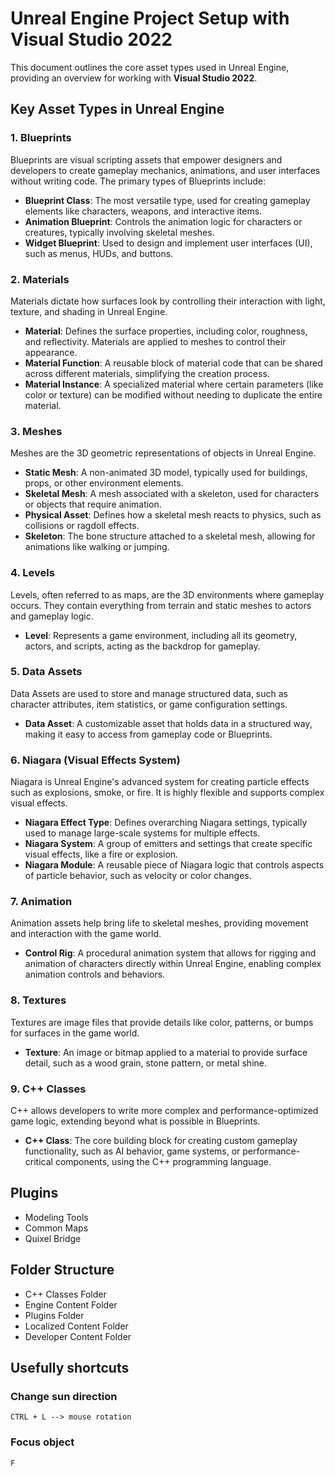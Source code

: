 # Unreal Engine Project Setup with Visual Studio 2022

This document outlines the core asset types used in Unreal Engine, providing an overview for working with **Visual
Studio 2022**.

## Key Asset Types in Unreal Engine

### 1. Blueprints

Blueprints are visual scripting assets that empower designers and developers to create gameplay mechanics, animations,
and user interfaces without writing code. The primary types of Blueprints include:

- **Blueprint Class**: The most versatile type, used for creating gameplay elements like characters, weapons, and
  interactive items.
- **Animation Blueprint**: Controls the animation logic for characters or creatures, typically involving skeletal
  meshes.
- **Widget Blueprint**: Used to design and implement user interfaces (UI), such as menus, HUDs, and buttons.

### 2. Materials

Materials dictate how surfaces look by controlling their interaction with light, texture, and shading in Unreal Engine.

- **Material**: Defines the surface properties, including color, roughness, and reflectivity. Materials are applied to
  meshes to control their appearance.
- **Material Function**: A reusable block of material code that can be shared across different materials, simplifying
  the creation process.
- **Material Instance**: A specialized material where certain parameters (like color or texture) can be modified without
  needing to duplicate the entire material.

### 3. Meshes

Meshes are the 3D geometric representations of objects in Unreal Engine.

- **Static Mesh**: A non-animated 3D model, typically used for buildings, props, or other environment elements.
- **Skeletal Mesh**: A mesh associated with a skeleton, used for characters or objects that require animation.
- **Physical Asset**: Defines how a skeletal mesh reacts to physics, such as collisions or ragdoll effects.
- **Skeleton**: The bone structure attached to a skeletal mesh, allowing for animations like walking or jumping.

### 4. Levels

Levels, often referred to as maps, are the 3D environments where gameplay occurs. They contain everything from terrain
and static meshes to actors and gameplay logic.

- **Level**: Represents a game environment, including all its geometry, actors, and scripts, acting as the backdrop for
  gameplay.

### 5. Data Assets

Data Assets are used to store and manage structured data, such as character attributes, item statistics, or game
configuration settings.

- **Data Asset**: A customizable asset that holds data in a structured way, making it easy to access from gameplay code
  or Blueprints.

### 6. Niagara (Visual Effects System)

Niagara is Unreal Engine's advanced system for creating particle effects such as explosions, smoke, or fire. It is
highly flexible and supports complex visual effects.

- **Niagara Effect Type**: Defines overarching Niagara settings, typically used to manage large-scale systems for
  multiple effects.
- **Niagara System**: A group of emitters and settings that create specific visual effects, like a fire or explosion.
- **Niagara Module**: A reusable piece of Niagara logic that controls aspects of particle behavior, such as velocity or
  color changes.

### 7. Animation

Animation assets help bring life to skeletal meshes, providing movement and interaction with the game world.

- **Control Rig**: A procedural animation system that allows for rigging and animation of characters directly within
  Unreal Engine, enabling complex animation controls and behaviors.

### 8. Textures

Textures are image files that provide details like color, patterns, or bumps for surfaces in the game world.

- **Texture**: An image or bitmap applied to a material to provide surface detail, such as a wood grain, stone pattern,
  or metal shine.

### 9. C++ Classes

C++ allows developers to write more complex and performance-optimized game logic, extending beyond what is possible in
Blueprints.

- **C++ Class**: The core building block for creating custom gameplay functionality, such as AI behavior, game systems,
  or performance-critical components, using the C++ programming language.

## Plugins

- Modeling Tools
- Common Maps
- Quixel Bridge

## Folder Structure

- C++ Classes Folder
- Engine Content Folder
- Plugins Folder
- Localized Content Folder
- Developer Content Folder

## Usefully shortcuts

### Change sun direction

```CTRL + L --> mouse rotation```

### Focus object

```F```